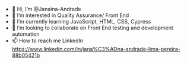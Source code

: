 - 👋 Hi, I’m @Janaina-Andrade
- 👀 I’m interested in Quality Assurance/ Front End
- 🌱 I’m currently learning JavaScript, HTML, CSS, Cypress 
- 💞️ I’m looking to collaborate on Front End testing and development automation
- 📫 How to reach me LinkedIn https://www.linkedin.com/in/jana%C3%ADna-andrade-lima-pereira-88b05421b

<!---
Janaina-Andrade/Janaina-Andrade is a ✨ special ✨ repository because its `README.md` (this file) appears on your GitHub profile.
You can click the Preview link to take a look at your changes.
--->

